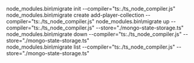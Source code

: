 node_modules\.bin\migrate init  --compiler="ts:./ts_node_compiler.js" 
node_modules\.bin\migrate create add-player-collection  --compiler="ts:./ts_node_compiler.js" 
node_modules\.bin\migrate up  --compiler="ts:./ts_node_compiler.js" --store="./mongo-state-storage.ts"  
node_modules\.bin\migrate down  --compiler="ts:./ts_node_compiler.js" --store="./mongo-state-storage.ts"  
node_modules\.bin\migrate list  --compiler="ts:./ts_node_compiler.js" --store="./mongo-state-storage.ts"  